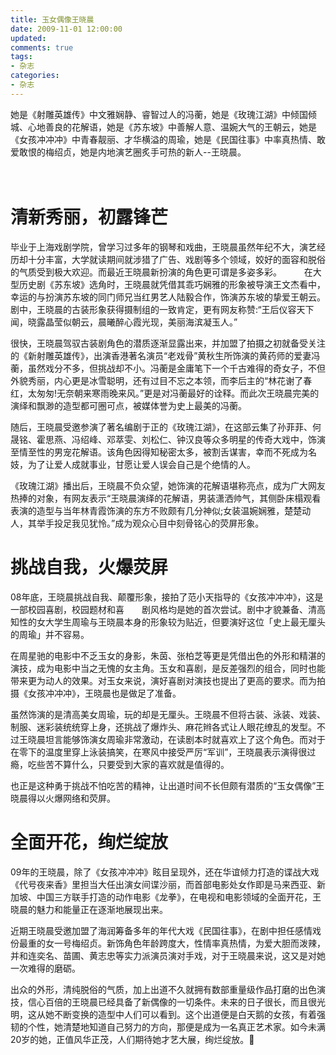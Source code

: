 ```yaml
---
title: 玉女偶像王晓晨
date: 2009-11-01 12:00:00
updated:
comments: true
tags:
- 杂志
categories:
- 杂志
---
```


她是《射雕英雄传》中文雅娴静、睿智过人的冯蘅，她是《玫瑰江湖》中倾国倾城、心地善良的花解语，她是《苏东坡》中善解人意、温婉大气的王朝云，她是《女孩冲冲冲》中青春靓丽、才华横溢的周瑜，她是《民国往事》中率真热情、敢爱敢恨的梅绍贞，她是内地演艺圈炙手可热的新人--王晓晨。

<!--more-->　

# 清新秀丽，初露锋芒

毕业于上海戏剧学院，曾学习过多年的钢琴和戏曲，王晓晨虽然年纪不大，演艺经历却十分丰富，大学就读期间就涉猎了广告、戏剧等多个领域，姣好的面容和脱俗的气质受到极大欢迎。而最近王晓晨新扮演的角色更可谓是多姿多彩。
　　
在大型历史剧《苏东坡》选角时，王晓晨就凭借其乖巧娴雅的形象被导演王文杰看中，幸运的与扮演苏东坡的同门师兄当红男艺人陆毅合作，饰演苏东坡的挚爱王朝云。剧中，王晓晨的古装形象获得摄制组的一致肯定，更有网友称赞:“王后仪容天下闻，晓露晶莹似朝云，晨曦醉心霞光现，美丽海滨凝玉人。”　　

很快，王晓晨驾驭古装剧角色的潜质逐渐显露出来，并加盟了拍摄之初就备受关注的《新射雕英雄传》，出演香港著名演员“老戏骨”黄秋生所饰演的黄药师的爱妻冯蘅，虽然戏分不多，但挑战却不小。冯蘅是金庸笔下一个千古难得的奇女子，不但外貌秀丽，内心更是冰雪聪明，还有过目不忘之本领，而李后主的“林花谢了春红，太匆匆!无奈朝来寒雨晚来风。”更是对冯蘅最好的诠释。而此次王晓晨完美的演绎和飘渺的造型都可圈可点，被媒体誉为史上最美的冯蘅。　　

随后，王晓晨受邀参演了著名编剧于正的《玫瑰江湖》，在这部云集了孙菲菲、何晟铭、霍思燕、冯绍峰、邓萃雯、刘松仁、钟汉良等众多明星的传奇大戏中，饰演至情至性的男宠花解语。该角色因得知秘密太多，被割舌谋害，幸而不死成为名妓，为了让爱人成就事业，甘愿让爱人误会自己是个绝情的人。

《玫瑰江湖》播出后，王晓晨不负众望，她饰演的花解语堪称亮点，成为广大网友热捧的对象，有网友表示“王晓晨演绎的花解语，男装潇洒帅气，其侧卧床榻观看表演的造型与当年林青霞饰演的东方不败颇有几分神似;女装温婉娴雅，楚楚动人，其举手投足我见犹怜。”成为观众心目中刻骨铭心的荧屏形象。　　　　

# 挑战自我，火爆荧屏

08年底，王晓晨挑战自我、颠覆形象，接拍了范小天指导的《女孩冲冲冲》，这是一部校园喜剧，校园题材和喜　　剧风格均是她的首次尝试。剧中才貌兼备、清高知性的女大学生周瑜与王晓晨本身的形象较为贴近，但要演好这位「史上最无厘头的周瑜」并不容易。　　

在周星驰的电影中不乏玉女的身影，朱茵、张柏芝等更是凭借出色的外形和精湛的演技，成为电影中当之无愧的女主角。玉女和喜剧，是反差强烈的组合，同时也能带来更为动人的效果。对玉女来说，演好喜剧对演技也提出了更高的要求。而为拍摄《女孩冲冲冲》，王晓晨也是做足了准备。　　

虽然饰演的是清高美女周瑜，玩的却是无厘头。王晓晨不但将古装、泳装、戏装、制服、迷彩装统统穿上身，还挑战了爆炸头、麻花辫各式让人眼花缭乱的发型。不过王晓晨坦言能够饰演女周瑜非常激动，在读剧本时就喜欢上了这个角色。而对于在零下的温度里穿上泳装搞笑，在寒风中接受严厉“军训”，王晓晨表示演得很过瘾，吃些苦不算什么，只要受到大家的喜欢就是值得的。　　

也正是这种勇于挑战不怕吃苦的精神，让出道时间不长但颇有潜质的“玉女偶像”王晓晨得以火爆网络和荧屏。　　　　

# 全面开花，绚烂绽放

09年的王晓晨，除了《女孩冲冲冲》眩目呈现外，还在华谊倾力打造的谍战大戏《代号夜来香》里担当大任出演女间谍沙丽，而首部电影处女作即是马来西亚、新加坡、中国三方联手打造的动作电影《龙拳》，在电视和电影领域的全面开花，王晓晨的魅力和能量正在逐渐地展现出来。　　

近期王晓晨受邀加盟了海润筹备多年的年代大戏《民国往事》，在剧中担任感情戏份最重的女一号梅绍贞。新饰角色年龄跨度大，性情率真热情，为爱大胆而泼辣，并和连奕名、苗圃、黄志忠等实力派演员演对手戏，对于王晓晨来说，这又是对她一次难得的磨砺。　　

出众的外形，清纯脱俗的气质，加上出道不久就拥有数部重量级作品打磨的出色演技，信心百倍的王晓晨已经具备了新偶像的一切条件。未来的日子很长，而且很光明，这从她不断变换的造型中人们可以看到。这个出道便是白天鹅的女孩，有着强韧的个性，她清楚地知道自己努力的方向，那便是成为一名真正艺术家。如今未满20岁的她，正值风华正茂，人们期待她才艺大展，绚烂绽放。
